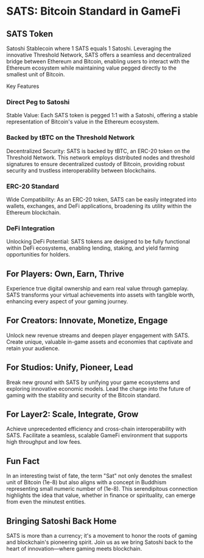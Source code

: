 # SATS: Bitcoin Standard in GameFi

## SATS Token

Satoshi Stablecoin where 1 SATS equals 1 Satoshi. Leveraging the innovative Threshold Network, SATS offers a seamless and decentralized bridge between Ethereum and Bitcoin, enabling users to interact with the Ethereum ecosystem while maintaining value pegged directly to the smallest unit of Bitcoin.

Key Features

### Direct Peg to Satoshi
Stable Value: Each SATS token is pegged 1:1 with a Satoshi, offering a stable representation of Bitcoin's value in the Ethereum ecosystem.

### Backed by tBTC on the Threshold Network

Decentralized Security: SATS is backed by tBTC, an ERC-20 token on the Threshold Network. This network employs distributed nodes and threshold signatures to ensure decentralized custody of Bitcoin, providing robust security and trustless interoperability between blockchains.

### ERC-20 Standard

Wide Compatibility: As an ERC-20 token, SATS can be easily integrated into wallets, exchanges, and DeFi applications, broadening its utility within the Ethereum blockchain.

### DeFi Integration
Unlocking DeFi Potential: SATS tokens are designed to be fully functional within DeFi ecosystems, enabling lending, staking, and yield farming opportunities for holders.


## For Players: Own, Earn, Thrive

Experience true digital ownership and earn real value through gameplay. SATS transforms your virtual achievements into assets with tangible worth, enhancing every aspect of your gaming journey.

## For Creators: Innovate, Monetize, Engage

Unlock new revenue streams and deepen player engagement with SATS. Create unique, valuable in-game assets and economies that captivate and retain your audience.

## For Studios: Unify, Pioneer, Lead

Break new ground with SATS by unifying your game ecosystems and exploring innovative economic models. Lead the charge into the future of gaming with the stability and security of the Bitcoin standard.

## For Layer2: Scale, Integrate, Grow

Achieve unprecedented efficiency and cross-chain interoperability with SATS. Facilitate a seamless, scalable GameFi environment that supports high throughput and low fees.

## Fun Fact

In an interesting twist of fate, the term "Sat" not only denotes the smallest unit of Bitcoin (1e-8) but also aligns with a concept in Buddhism representing small numeric number of (1e-8). This serendipitous connection highlights the idea that value, whether in finance or spirituality, can emerge from even the minutest entities.

## Bringing Satoshi Back Home

SATS is more than a currency; it's a movement to honor the roots of gaming and blockchain's pioneering spirit. Join us as we bring Satoshi back to the heart of innovation—where gaming meets blockchain.

